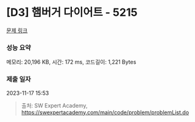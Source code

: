 # [D3] 햄버거 다이어트 - 5215 

[문제 링크](https://swexpertacademy.com/main/code/problem/problemDetail.do?contestProbId=AWT-lPB6dHUDFAVT) 

### 성능 요약

메모리: 20,196 KB, 시간: 172 ms, 코드길이: 1,221 Bytes

### 제출 일자

2023-11-17 15:53



> 출처: SW Expert Academy, https://swexpertacademy.com/main/code/problem/problemList.do